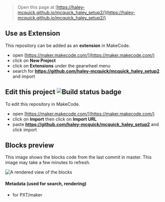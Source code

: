 
> Open this page at [https://haley-mcquick.github.io/mcquick_haley_setup2/](https://haley-mcquick.github.io/mcquick_haley_setup2/)

## Use as Extension

This repository can be added as an **extension** in MakeCode.

* open [https://maker.makecode.com/](https://maker.makecode.com/)
* click on **New Project**
* click on **Extensions** under the gearwheel menu
* search for **https://github.com/haley-mcquick/mcquick_haley_setup2** and import

## Edit this project ![Build status badge](https://github.com/haley-mcquick/mcquick_haley_setup2/workflows/MakeCode/badge.svg)

To edit this repository in MakeCode.

* open [https://maker.makecode.com/](https://maker.makecode.com/)
* click on **Import** then click on **Import URL**
* paste **https://github.com/haley-mcquick/mcquick_haley_setup2** and click import

## Blocks preview

This image shows the blocks code from the last commit in master.
This image may take a few minutes to refresh.

![A rendered view of the blocks](https://github.com/haley-mcquick/mcquick_haley_setup2/raw/master/.github/makecode/blocks.png)

#### Metadata (used for search, rendering)

* for PXT/maker
<script src="https://makecode.com/gh-pages-embed.js"></script><script>makeCodeRender("{{ site.makecode.home_url }}", "{{ site.github.owner_name }}/{{ site.github.repository_name }}");</script>
